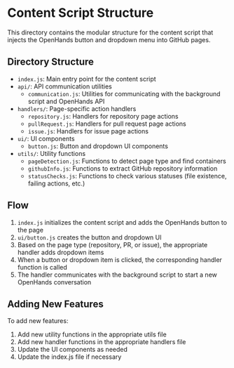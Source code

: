 # Content Script Structure

This directory contains the modular structure for the content script that injects the OpenHands button and dropdown menu into GitHub pages.

## Directory Structure

- `index.js`: Main entry point for the content script
- `api/`: API communication utilities
  - `communication.js`: Utilities for communicating with the background script and OpenHands API
- `handlers/`: Page-specific action handlers
  - `repository.js`: Handlers for repository page actions
  - `pullRequest.js`: Handlers for pull request page actions
  - `issue.js`: Handlers for issue page actions
- `ui/`: UI components
  - `button.js`: Button and dropdown UI components
- `utils/`: Utility functions
  - `pageDetection.js`: Functions to detect page type and find containers
  - `githubInfo.js`: Functions to extract GitHub repository information
  - `statusChecks.js`: Functions to check various statuses (file existence, failing actions, etc.)

## Flow

1. `index.js` initializes the content script and adds the OpenHands button to the page
2. `ui/button.js` creates the button and dropdown UI
3. Based on the page type (repository, PR, or issue), the appropriate handler adds dropdown items
4. When a button or dropdown item is clicked, the corresponding handler function is called
5. The handler communicates with the background script to start a new OpenHands conversation

## Adding New Features

To add new features:

1. Add new utility functions in the appropriate utils file
2. Add new handler functions in the appropriate handlers file
3. Update the UI components as needed
4. Update the index.js file if necessary